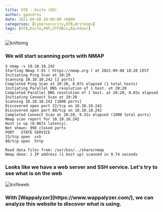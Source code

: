 ```yaml
---
title: HTB - Knife (EN)
author: gpandres
date: 2021-09-08 20:00:00 +0800
categories: [Cybersecurity,HTB,WriteUps]
tags: [HTB,Knife,PHP,GTFOBin,Backdoor]
---
```




![knifeimg](https://gpandres.github.io/assets/img/posts/knife.jpeg)


<h3 data-toc-skip>We will start scanning ports with NMAP</h3>


```console
$ nmap -v 10.10.10.242
Starting Nmap 7.91 ( https://nmap.org ) at 2021-09-08 18:20 CEST
Initiating Ping Scan at 20:20
Scanning 10.10.10.242 [2 ports]
Completed Ping Scan at 20:20, 0.07s elapsed (1 total hosts)
Initiating Parallel DNS resolution of 1 host. at 20:20
Completed Parallel DNS resolution of 1 host. at 20:20, 0.03s elapsed
Initiating Connect Scan at 20:20
Scanning 10.10.10.242 [1000 ports]
Discovered open port 22/tcp on 10.10.10.242
Discovered open port 80/tcp on 10.10.10.242
Completed Connect Scan at 20:20, 9.31s elapsed (1000 total ports)
Nmap scan report for 10.10.10.242
Host is up (0.067s latency).
Not shown: 998 closed ports
PORT   STATE SERVICE
22/tcp open  ssh
80/tcp open  http

Read data files from: /usr/bin/../share/nmap
Nmap done: 1 IP address (1 host up) scanned in 9.74 seconds
```

<h3 data-toc-skip>Looks like we have a web server and SSH service. Let's try to see what is on the web</h3>

![knifeweb](https://gpandres.github.io/assets/img/posts/knifeweb.png)

<h3 data-toc-skip>With [Wappalyzer](https://www.wappalyzer.com/), we can analyze this website to discover what is using.</h3>



